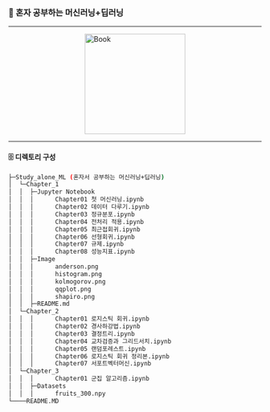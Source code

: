 ### 🔧 혼자 공부하는 머신러닝+딥러닝

---
<img src="https://contents.kyobobook.co.kr/sih/fit-in/280x0/pdt/9781098104030.jpg" alt="Book" style="width: 200px; display: block; margin-left: auto; margin-right: auto;">

---
#### 🗄️ 디렉토리 구성
```sh
├─Study_alone_ML (혼자서 공부하는 머신러닝+딥러닝)
│  └─Chapter_1
│  │  ├─Jupyter Notebook
│  │  │      Chapter01 첫 머신러닝.ipynb
│  │  │      Chapter02 데이터 다루기.ipynb
│  │  │      Chapter03 정규분포.ipynb
│  │  │      Chapter04 전처리 적용.ipynb
│  │  │      Chapter05 최근접회귀.ipynb
│  │  │      Chapter06 선형회귀.ipynb
│  │  │      Chapter07 규제.ipynb
│  │  │      Chapter08 성능지표.ipynb
│  │  ├─Image
│  │  │      anderson.png
│  │  │      histogram.png
│  │  │      kolmogorov.png
│  │  │      qqplot.png
│  │  │      shapiro.png
│  │  ├─README.md
│  └─Chapter_2
│  │  │      Chapter01 로지스틱 회귀.ipynb
│  │  │      Chapter02 경사하강법.ipynb
│  │  │      Chapter03 결정트리.ipynb
│  │  │      Chapter04 교차검증과 그리드서치.ipynb
│  │  │      Chapter05 랜덤포레스트.ipynb
│  │  │      Chapter06 로지스틱 회귀 정리본.ipynb
│  │  │      Chapter07 서포트벡터머신.ipynb
│  └─Chapter_3
│  │  │      Chapter01 군집 알고리즘.ipynb
│  │  ├─Datasets
│  │  │      fruits_300.npy
└────README.MD
```

